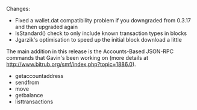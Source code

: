 Changes:
* Fixed a wallet.dat compatibility problem if you downgraded from 0.3.17 and then upgraded again
* IsStandard() check to only include known transaction types in blocks
* Jgarzik's optimisation to speed up the initial block download a little

The main addition in this release is the Accounts-Based JSON-RPC commands that Gavin's been working on (more details at http://www.bitrub.org/smf/index.php?topic=1886.0).  
* getaccountaddress
* sendfrom
* move
* getbalance
* listtransactions
